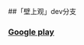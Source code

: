 ##「壁上观」dev分支

### [Google play](https://play.google.com/store/apps/details?id=com.tneciv.zhihudaily "Google play")
